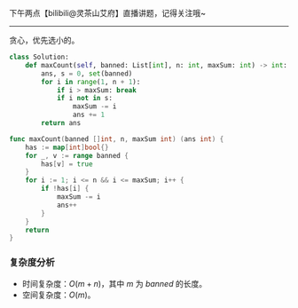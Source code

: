 下午两点【bilibili@灵茶山艾府】直播讲题，记得关注哦~

---

贪心，优先选小的。

```py [sol1-Python3]
class Solution:
    def maxCount(self, banned: List[int], n: int, maxSum: int) -> int:
        ans, s = 0, set(banned)
        for i in range(1, n + 1):
            if i > maxSum: break
            if i not in s:
                maxSum -= i
                ans += 1
        return ans
```

```go [sol1-Go]
func maxCount(banned []int, n, maxSum int) (ans int) {
	has := map[int]bool{}
	for _, v := range banned {
		has[v] = true
	}
	for i := 1; i <= n && i <= maxSum; i++ {
		if !has[i] {
			maxSum -= i
			ans++
		}
	}
	return
}
```

### 复杂度分析

- 时间复杂度：$O(m+n)$，其中 $m$ 为 $\textit{banned}$ 的长度。
- 空间复杂度：$O(m)$。
